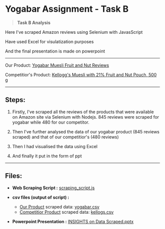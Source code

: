 # Yogabar Assignment - Task B
> **Task B Analysis**

Here I've scraped Amazon reviews using Selenium with JavasScript

Have used Excel for visulatization purposes

And the final presentation is made on powerpoint

---


Our Product: [Yogabar Muesli Fruit and Nut Reviews](https://www.amazon.in/Yogabar-Wholegrain-Breakfast-Muesli-Fruits/product-reviews/B07M6KZQCN) 


Competitior's Product: [Kellogg's Muesli with 21% Fruit and Nut Pouch, 500 g](https://www.amazon.in/Kelloggs-Muesli-21-Fruit-500g/product-reviews/B083QQXVF3/ref=cm_cr_dp_d_show_all_btm?ie=UTF8&reviewerType=all_reviews
)


---

## Steps:

1. Firstly, I've scraped all the reviews of the products that were available on Amazon site via Selenium with Nodejs. 845 reviews were scraped for yogabar while 480 for our competitor.

2. Then I've further analysed the data of our yogabar product (845 reviews scraped) and that of our competitior's (480 reviews) 

3. Then I had visualised the data using Excel

4. And finally it put in the form of ppt


---
## Files:

- **Web Scraping Script :** [scraping_script.js](https://github.com/hackermanx007/Yogabar-Task/blob/master/scraping_script.js)

- **csv files (output of script) :** 

    - [Our Product]() scraped data:  [yogabar.csv](https://github.com/hackermanx007/Yogabar-Task/blob/master/yogabar.csv)
    - [Competitior Product]() scraped data: [kellogs.csv](https://github.com/hackermanx007/Yogabar-Task/blob/master/kellogs.csv)

- **Powerpoint Presentation :** [INSIGHTS on Data Scraped.pptx](https://github.com/hackermanx007/Yogabar-Task-B/blob/master/INSIGHTS%20on%20Data%20Scraped.pptx)

